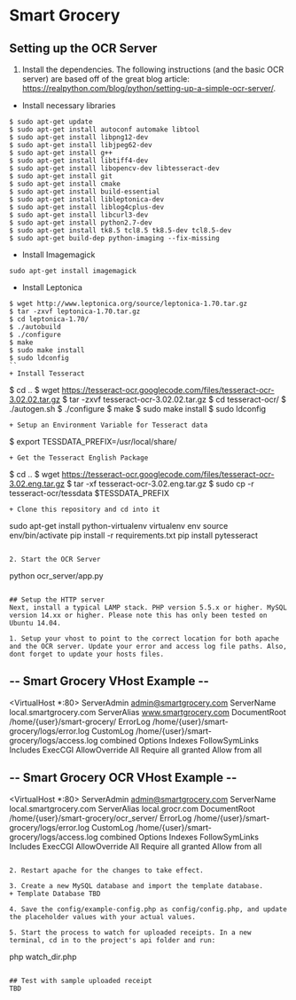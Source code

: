 # Smart Grocery 

## Setting up the OCR Server

1. Install the dependencies. The following instructions (and the basic OCR server) are based off of the great blog article: https://realpython.com/blog/python/setting-up-a-simple-ocr-server/.
+ Install necessary libraries 
```
$ sudo apt-get update
$ sudo apt-get install autoconf automake libtool
$ sudo apt-get install libpng12-dev
$ sudo apt-get install libjpeg62-dev
$ sudo apt-get install g++
$ sudo apt-get install libtiff4-dev
$ sudo apt-get install libopencv-dev libtesseract-dev
$ sudo apt-get install git
$ sudo apt-get install cmake
$ sudo apt-get install build-essential
$ sudo apt-get install libleptonica-dev
$ sudo apt-get install liblog4cplus-dev
$ sudo apt-get install libcurl3-dev
$ sudo apt-get install python2.7-dev
$ sudo apt-get install tk8.5 tcl8.5 tk8.5-dev tcl8.5-dev
$ sudo apt-get build-dep python-imaging --fix-missing
```
+ Install Imagemagick
```
sudo apt-get install imagemagick
```
+ Install Leptonica
```
$ wget http://www.leptonica.org/source/leptonica-1.70.tar.gz
$ tar -zxvf leptonica-1.70.tar.gz
$ cd leptonica-1.70/
$ ./autobuild
$ ./configure
$ make
$ sudo make install
$ sudo ldconfig
``
+ Install Tesseract
```
$ cd ..
$ wget https://tesseract-ocr.googlecode.com/files/tesseract-ocr-3.02.02.tar.gz
$ tar -zxvf tesseract-ocr-3.02.02.tar.gz
$ cd tesseract-ocr/
$ ./autogen.sh
$ ./configure
$ make
$ sudo make install
$ sudo ldconfig
```
+ Setup an Environment Variable for Tesseract data
```
$ export TESSDATA_PREFIX=/usr/local/share/
```
+ Get the Tesseract English Package
```
$ cd ..
$ wget https://tesseract-ocr.googlecode.com/files/tesseract-ocr-3.02.eng.tar.gz
$ tar -xf tesseract-ocr-3.02.eng.tar.gz
$ sudo cp -r tesseract-ocr/tessdata $TESSDATA_PREFIX
```
+ Clone this repository and cd into it
```
sudo apt-get install python-virtualenv
virtualenv env
source env/bin/activate
pip install -r requirements.txt
pip install pytesseract

```

2. Start the OCR Server
```
python ocr_server/app.py
```

## Setup the HTTP server
Next, install a typical LAMP stack. PHP version 5.5.x or higher. MySQL version 14.xx or higher. Please note this has only been tested on Ubuntu 14.04.

1. Setup your vhost to point to the correct location for both apache and the OCR server. Update your error and access log file paths. Also, dont forget to update your hosts files.
```
## -- Smart Grocery VHost Example -- ##
<VirtualHost *:80>
  ServerAdmin admin@smartgrocery.com
  ServerName local.smartgrocery.com
  ServerAlias www.smartgrocery.com
  DocumentRoot /home/{user}/smart-grocery/
  ErrorLog /home/{user}/smart-grocery/logs/error.log
  CustomLog /home/{user}/smart-grocery/logs/access.log combined
  <Directory />
  Options Indexes FollowSymLinks Includes ExecCGI
  AllowOverride All
  Require all granted
  Allow from all
  </Directory>
</VirtualHost>

## -- Smart Grocery OCR VHost Example -- ##
<VirtualHost *:80>
  ServerAdmin admin@smartgrocery.com
  ServerName local.smartgrocery.com
  ServerAlias local.grocr.com
  DocumentRoot /home/{user}/smart-grocery/ocr_server/
  ErrorLog /home/{user}/smart-grocery/logs/error.log
  CustomLog /home/{user}/smart-grocery/logs/access.log combined
  <Directory />
  Options Indexes FollowSymLinks Includes ExecCGI
  AllowOverride All
  Require all granted
  Allow from all
  </Directory>
</VirtualHost>
```

2. Restart apache for the changes to take effect.

3. Create a new MySQL database and import the template database.
+ Template Database TBD

4. Save the config/example-config.php as config/config.php, and update the placeholder values with your actual values.

5. Start the process to watch for uploaded receipts. In a new terminal, cd in to the project's api folder and run:
```
php watch_dir.php
```

## Test with sample uploaded receipt
TBD
